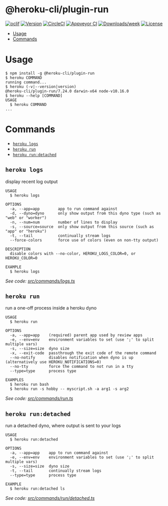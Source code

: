 @heroku-cli/plugin-run
======================



[![oclif](https://img.shields.io/badge/cli-oclif-brightgreen.svg)](https://oclif.io)
[![Version](https://img.shields.io/npm/v/@heroku-cli/plugin-run.svg)](https://npmjs.org/package/@heroku-cli/plugin-run)
[![CircleCI](https://circleci.com/gh/heroku/heroku-cli-plugin-run/tree/master.svg?style=shield)](https://circleci.com/gh/heroku/heroku-cli-plugin-run/tree/master)
[![Appveyor CI](https://ci.appveyor.com/api/projects/status/github/heroku/heroku-cli-plugin-run?branch=master&svg=true)](https://ci.appveyor.com/project/heroku/heroku-cli-plugin-run/branch/master)
[![Downloads/week](https://img.shields.io/npm/dw/@heroku-cli/plugin-run.svg)](https://npmjs.org/package/@heroku-cli/plugin-run)
[![License](https://img.shields.io/npm/l/@heroku-cli/plugin-run.svg)](https://github.com/heroku/heroku-cli-plugin-run/blob/master/package.json)

<!-- toc -->
* [Usage](#usage)
* [Commands](#commands)
<!-- tocstop -->
# Usage
<!-- usage -->
```sh-session
$ npm install -g @heroku-cli/plugin-run
$ heroku COMMAND
running command...
$ heroku (-v|--version|version)
@heroku-cli/plugin-run/7.24.0 darwin-x64 node-v10.16.0
$ heroku --help [COMMAND]
USAGE
  $ heroku COMMAND
...
```
<!-- usagestop -->
# Commands
<!-- commands -->
* [`heroku logs`](#heroku-logs)
* [`heroku run`](#heroku-run)
* [`heroku run:detached`](#heroku-rundetached)

## `heroku logs`

display recent log output

```
USAGE
  $ heroku logs

OPTIONS
  -a, --app=app        app to run command against
  -d, --dyno=dyno      only show output from this dyno type (such as "web" or "worker")
  -n, --num=num        number of lines to display
  -s, --source=source  only show output from this source (such as "app" or "heroku")
  -t, --tail           continually stream logs
  --force-colors       force use of colors (even on non-tty output)

DESCRIPTION
  disable colors with --no-color, HEROKU_LOGS_COLOR=0, or HEROKU_COLOR=0

EXAMPLE
  $ heroku logs
```

_See code: [src/commands/logs.ts](https://github.com/heroku/heroku-cli-plugin-run/blob/v7.24.0/src/commands/logs.ts)_

## `heroku run`

run a one-off process inside a heroku dyno

```
USAGE
  $ heroku run

OPTIONS
  -a, --app=app    (required) parent app used by review apps
  -e, --env=env    environment variables to set (use ';' to split multiple vars)
  -s, --size=size  dyno size
  -x, --exit-code  passthrough the exit code of the remote command
  --no-notify      disables notification when dyno is up (alternatively use HEROKU_NOTIFICATIONS=0)
  --no-tty         force the command to not run in a tty
  --type=type      process type

EXAMPLES
  $ heroku run bash
  $ heroku run -s hobby -- myscript.sh -a arg1 -s arg2
```

_See code: [src/commands/run.ts](https://github.com/heroku/heroku-cli-plugin-run/blob/v7.24.0/src/commands/run.ts)_

## `heroku run:detached`

run a detached dyno, where output is sent to your logs

```
USAGE
  $ heroku run:detached

OPTIONS
  -a, --app=app    app to run command against
  -e, --env=env    environment variables to set (use ';' to split multiple vars)
  -s, --size=size  dyno size
  -t, --tail       continually stream logs
  --type=type      process type

EXAMPLE
  $ heroku run:detached ls
```

_See code: [src/commands/run/detached.ts](https://github.com/heroku/heroku-cli-plugin-run/blob/v7.24.0/src/commands/run/detached.ts)_
<!-- commandsstop -->
